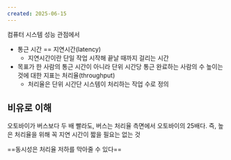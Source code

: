 ```yaml
---
created: 2025-06-15
---
```

컴퓨터 시스템 성능 관점에서
- 통근 시간 == 지연시간(latency)
	- 지연시간이란 단일 작업 시작해 끝날 때까지 걸리는 시간
- 목표가 한 사람의 통근 시간이 아니라 단위 시간당 통근 완료하는 사람의 수 높이는 것에 대한 지표는 처리율(throughput)
	- 처리율은 단위 시간단 시스템이 처리하는 작업 수로 정의

## 비유로 이해
오토바이가 버스보다 두 배 빨라도, 버스는 처리율 측면에서 오토바이의 25배다. 즉, 높은 처리율을 위해 꼭 지연 시간이 짧을 필요는 없는 것

==동시성은 처리율 저하를 막아줄 수 있다==

